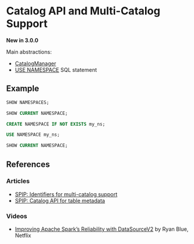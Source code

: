 # Catalog API and Multi-Catalog Support

**New in 3.0.0**

Main abstractions:

* [CatalogManager](../connector/catalog/CatalogManager.md)
* [USE NAMESPACE](../sql/AstBuilder.md#visitUse) SQL statement

## Example

```sql
SHOW NAMESPACES;

SHOW CURRENT NAMESPACE;

CREATE NAMESPACE IF NOT EXISTS my_ns;

USE NAMESPACE my_ns;

SHOW CURRENT NAMESPACE;
```

## References

### Articles

* [SPIP: Identifiers for multi-catalog support](https://issues.apache.org/jira/browse/SPARK-27066)
* [SPIP: Catalog API for table metadata](https://issues.apache.org/jira/browse/SPARK-27067)

### Videos

* [Improving Apache Spark’s Reliability with DataSourceV2](https://youtu.be/rH_iCMuBCII) by Ryan Blue, Netflix

